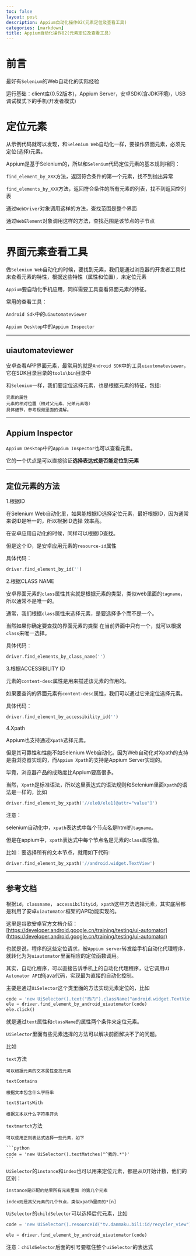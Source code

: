 ```yaml
---
toc: false
layout: post
description: Appium自动化操作02(元素定位及查看工具)
categories: [markdown]
title: Appium自动化操作02(元素定位及查看工具)
---
```

# 前言

最好有```Selenium```的Web自动化的实际经验

运行基础：client库(0.52版本)，Appium Server，安卓SDK(含JDK环境)，USB调试模式下的手机(开发者模式)

# 定位元素

从示例代码就可以发现，和```Selenium Web```自动化一样，要操作界面元素，必须先定位(选择)元素。

Appium是基于Selenium的，所以和```Selenium```代码定位元素的基本规则相同：

```find_element_by_XXX```方法，返回符合条件的第一个元素，找不到抛出异常

```find_elements_by_XXX```方法，返回符合条件的所有元素的列表，找不到返回空列表

通过```WebDriver```对象调用这样的方法，查找范围是整个界面

通过```WebElement```对象调用这样的方法，查找范围是该节点的子节点

---

# 界面元素查看工具

做```Selenium Web```自动化的时候，要找到元素，我们是通过浏览器的开发者工具栏来查看元素的特性，根据这些特性（属性和位置），来定位元素

```Appium```要自动化手机应用，同样需要工具查看界面元素的特征。

常用的查看工具： 

```Android Sdk```中的```uiautomateviewer```

```Appium Desktop```中的```Appium Inspector```

---

## uiautomateviewer

安卓查看APP界面元素，最常用的就是```Android SDK```中的工具```uiautomateviewer```，它在SDK目录目录的```tools\bin```目录中

和```Selenium```一样，我们要定位选择元素，也是根据元素的特征，包括:

    元素的属性
    元素的相对位置（相对父元素、兄弟元素等）
    具体细节，参考视频里面的讲解。

---

## Appium Inspector

```Appium Desktop```中的```Appium Inspector```也可以查看元素。

它的一个优点是可以直接验证**选择表达式是否能定位到元素**

---

## 定位元素的方法

1.根据ID

在Selenium Web自动化里，如果能根据ID选择定位元素，最好根据ID，因为通常来说ID是唯一的，所以根据ID选择 效率高。

在安卓应用自动化的时候，同样可以根据ID查找。

但是这个ID，是安卓应用元素的```resource-id```属性

具体代码：

```python
driver.find_element_by_id('')
```

2.根据CLASS NAME

安卓界面元素的```class```属性其实就是根据元素的类型，类似web里面的```tagname```， 所以通常不是唯一的。

通常，我们根据```class```属性来选择元素，是要选择多个而不是一个。

当然如果你确定要查找的界面元素的类型 在当前界面中只有一个，就可以根据```class```来唯一选择。

具体代码：

```python
driver.find_elements_by_class_name('')
```

3.根据ACCESSIBILITY ID

元素的```content-desc```属性是用来描述该元素的作用的。

如果要查询的界面元素有```content-desc```属性，我们可以通过它来定位选择元素。

具体代码：

```python
driver.find_element_by_accessibility_id('')
```

4.Xpath

Appium也支持通过```Xpath```选择元素。

但是其可靠性和性能不如Selenium Web自动化。因为Web自动化对Xpath的支持是由浏览器实现的，而```Appium Xpath```的支持是Appium Server实现的。

毕竟，浏览器产品的成熟度比Appium要高很多。

当然，```Xpath```是标准语法，所以这里表达式的语法规则和Selenium里面```Xpath```的语法是一样的，比如

```python
driver.find_element_by_xpath('//ele0/ele1[@attr="value"]')
```

注意：

selenium自动化中，```xpath```表达式中每个节点名是html的```tagname```。

但是在appium中，```xpath```表达式中每个节点名是元素的```class```属性值。

比如：要选择所有的文本节点，就用如下代码:

```python
driver.find_element_by_xpath('//android.widget.TextView')
```

---

## 参考文档

根据```id```，```classname```， ```accessibilityid```，```xpath```这些方法选择元素，其实底层都是利用了安卓```uiautomator```框架的API功能实现的。

这里是谷歌安卓官方文档介绍： [https://developer.android.google.cn/training/testing/ui-automator](https://developer.android.google.cn/training/testing/ui-automator)

也就是说，程序的这些定位请求，被```Appium server```转发给手机自动化代理程序，就转化为为```uiautomator```里面相应的定位函数调用。

其实，自动化程序，可以直接告诉手机上的自动化代理程序，让它调用```UI Automator API```的java代码，实现最为直接的自动化控制。

主要是通过```UiSelector```这个类里面的方法实现元素定位的，比如

```python
code = 'new UiSelector().text("热门").className("android.widget.TextView")'
ele = driver.find_element_by_android_uiautomator(code)
ele.click()
```

就是通过```text```属性和```className```的属性两个条件来定位元素。


```UiSelector```里面有些元素选择的方法可以解决前面解决不了的问题。

比如

```text```方法

    可以根据元素的文本属性查找元素

```textContains```

    根据文本包含什么字符串

```textStartsWith```

    根据文本以什么字符串开头

```textmartch```方法

    可以使用正则表达式选择一些元素，如下

    ```python
    code = 'new UiSelector().textMatches("^我的.*")'
    ```

```UiSelector```的```instance```和```index```也可以用来定位元素，都是从0开始计数，他们的区别：

    instance是匹配的结果所有元素里面 的第几个元素

    index则是其父元素的几个节点，类似xpath里面的*[n]


```UiSelector```的```childSelector```可以选择后代元素，比如

```python
code = 'new UiSelector().resourceId("tv.danmaku.bili:id/recycler_view").childSelector(new UiSelector().className("android.widget.TextView"))'

ele = driver.find_element_by_android_uiautomator(code)
```

注意：```childSelector```后面的引号要框住整个```uiSelector```的表达式
